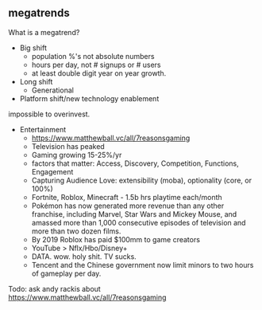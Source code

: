 ## megatrends

What is a megatrend?

- Big shift
  - population %'s not absolute numbers
  - hours per day, not # signups or # users
  - at least double digit year on year growth.
- Long shift
  - Generational
- Platform shift/new technology enablement

impossible to overinvest.

- Entertainment
  - https://www.matthewball.vc/all/7reasonsgaming
  - Television has peaked
  - Gaming growing 15-25%/yr 
  - factors that matter: Access, Discovery, Competition, Functions, Engagement
  - Capturing Audience Love: extensibility (moba), optionality (core, or 100%)
  - Fortnite, Roblox, Minecraft - 1.5b hrs playtime each/month
  - Pokémon has now generated more revenue than any other franchise, including Marvel, Star Wars and Mickey Mouse, and amassed more than 1,000 consecutive episodes of television and more than two dozen films. 
  - By 2019 Roblox has paid $100mm to game creators
  - YouTube > Nflx/Hbo/Disney+
  - DATA. wow. holy shit. TV sucks.
  - Tencent and the Chinese government now limit minors to two hours of gameplay per day.

Todo: ask andy rackis about https://www.matthewball.vc/all/7reasonsgaming